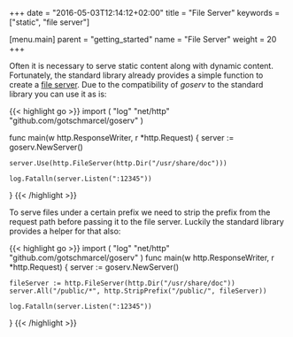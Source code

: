 +++
date = "2016-05-03T12:14:12+02:00"
title = "File Server"
keywords = ["static", "file server"]

[menu.main]
    parent = "getting_started"
    name = "File Server"
    weight = 20
+++

Often it is necessary to serve static content along with dynamic content. Fortunately, the standard library already
provides a simple function to create a [file server](https://golang.org/pkg/net/http/#FileServer).
Due to the compatibility of *goserv* to the standard library you can use it as is:

{{< highlight go >}}
import (
    "log"
    "net/http"
    "github.com/gotschmarcel/goserv"
)

func main(w http.ResponseWriter, r *http.Request) {
    server := goserv.NewServer()

    server.Use(http.FileServer(http.Dir("/usr/share/doc")))

    log.Fatalln(server.Listen(":12345"))
}
{{< /highlight >}}

To serve files under a certain prefix we need to strip the prefix from the request path before
passing it to the file server. Luckily the standard library provides a helper for that also:

{{< highlight go >}}
import (
    "log"
    "net/http"
    "github.com/gotschmarcel/goserv"
)
func main(w http.ResponseWriter, r *http.Request) {
    server := goserv.NewServer()

    fileServer := http.FileServer(http.Dir("/usr/share/doc"))
    server.All("/public/*", http.StripPrefix("/public/", fileServer))

    log.Fatalln(server.Listen(":12345"))
}
{{< /highlight >}}
